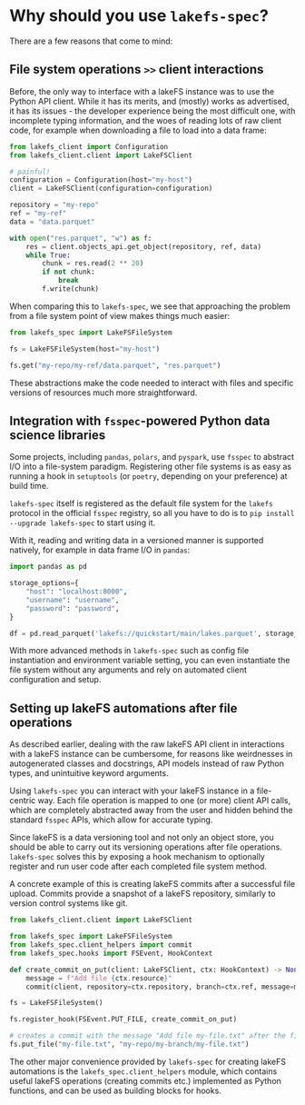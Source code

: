# Why should you use `lakefs-spec`?

There are a few reasons that come to mind:

## File system operations `>>` client interactions

Before, the only way to interface with a lakeFS instance was to use the Python API client. While it has its merits,
and (mostly) works as advertised, it has its issues - the developer experience being the most difficult one, with incomplete
typing information, and the woes of reading lots of raw client code, for example when downloading a file to load into a data frame:

```python
from lakefs_client import Configuration
from lakefs_client.client import LakeFSClient

# painful!
configuration = Configuration(host="my-host")
client = LakeFSClient(configuration=configuration)

repository = "my-repo"
ref = "my-ref"
data = "data.parquet"

with open("res.parquet", "w") as f:
    res = client.objects_api.get_object(repository, ref, data)
    while True:
        chunk = res.read(2 ** 20)
        if not chunk:
            break
        f.write(chunk)
```

When comparing this to `lakefs-spec`, we see that approaching the problem from a file system point of view makes things much easier:

```python
from lakefs_spec import LakeFSFileSystem

fs = LakeFSFileSystem(host="my-host")

fs.get("my-repo/my-ref/data.parquet", "res.parquet")
```

These abstractions make the code needed to interact with files and specific versions of resources much more straightforward.

## Integration with `fsspec`-powered Python data science libraries

Some projects, including `pandas`, `polars`, and `pyspark`, use `fsspec` to abstract I/O into a file-system paradigm.
Registering other file systems is as easy as running a hook in `setuptools` (or `poetry`, depending on your preference)
at build time.

`lakefs-spec` itself is registered as the default file system for the `lakefs` protocol in the official `fsspec` registry,
so all you have to do is to `pip install --upgrade lakefs-spec` to start using it.

With it, reading and writing data in a versioned manner is supported natively, for example in data frame I/O in `pandas`:

```python
import pandas as pd

storage_options={
    "host": "localhost:8000",
    "username": "username",
    "password": "password",
}

df = pd.read_parquet('lakefs://quickstart/main/lakes.parquet', storage_options=storage_options)
```

With more advanced methods in `lakefs-spec` such as config file instantiation and environment variable setting,
you can even instantiate the file system without any arguments and rely on automated client configuration and setup.

## Setting up lakeFS automations after file operations

As described earlier, dealing with the raw lakeFS API client in interactions with a lakeFS instance can be cumbersome, for reasons like
weirdnesses in autogenerated classes and docstrings, API models instead of raw Python types, and unintuitive keyword
arguments.

Using `lakefs-spec` you can interact with your lakeFS instance in a file-centric way. Each file operation is mapped to
one (or more) client API calls, which are completely abstracted away from the user and hidden behind the standard `fsspec`
APIs, which allow for accurate typing.

Since lakeFS is a data versioning tool and not only an object store, you should be able to carry out its versioning operations after
file operations. `lakefs-spec` solves this by exposing a hook mechanism to optionally register and run user code after each
completed file system method.

A concrete example of this is creating lakeFS commits after a successful file upload.
Commits provide a snapshot of a lakeFS repository, similarly to version control systems like git.

```python
from lakefs_client.client import LakeFSClient

from lakefs_spec import LakeFSFileSystem
from lakefs_spec.client_helpers import commit
from lakefs_spec.hooks import FSEvent, HookContext

def create_commit_on_put(client: LakeFSClient, ctx: HookContext) -> None:
    message = f"Add file {ctx.resource}"
    commit(client, repository=ctx.repository, branch=ctx.ref, message=message)

fs = LakeFSFileSystem()

fs.register_hook(FSEvent.PUT_FILE, create_commit_on_put)

# creates a commit with the message "Add file my-file.txt" after the file put.
fs.put_file("my-file.txt", "my-repo/my-branch/my-file.txt")
```

The other major convenience provided by `lakefs-spec` for creating lakeFS automations is the `lakefs_spec.client_helpers` module,
which contains useful lakeFS operations (creating commits etc.) implemented as Python functions, and can be used as building blocks for hooks.
